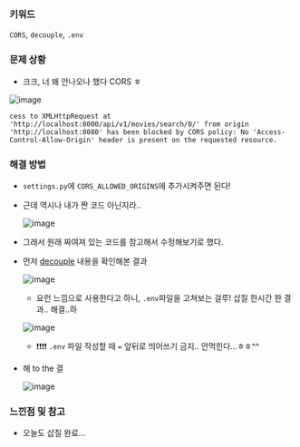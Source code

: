 ### 키워드
`CORS`, `decouple`, `.env`

### 문제 상황
- 크크, 너 왜 안나오나 했다 CORS ㅎ


![image](https://user-images.githubusercontent.com/37495515/235720923-1a8fa223-6487-424e-91ee-228bab24d38e.png)
```
cess to XMLHttpRequest at 'http://localhost:8000/api/v1/movies/search/0/' from origin 'http://localhost:8080' has been blocked by CORS policy: No 'Access-Control-Allow-Origin' header is present on the requested resource.
```

### 해결 방법
- `settings.py`에 `CORS_ALLOWED_ORIGINS`에 추가시켜주면 된다!
- 근데 역시나 내가 짠 코드 아닌지라..

  ![image](https://user-images.githubusercontent.com/37495515/235721253-3279f771-4278-4b4e-b660-642317506eda.png)
- 그래서 원래 짜여져 있는 코드를 참고해서 수정해보기로 했다.
- 먼저 [decouple](https://pypi.org/project/python-decouple/) 내용을 확인해본 결과
  
  ![image](https://user-images.githubusercontent.com/37495515/235722228-d5a76939-fa09-4027-a9dd-c4a619b78285.png)
  
  - 요런 느낌으로 사용한다고 하니, `.env`파일을 고쳐보는 걸루! 삽질 한시간 한 결과.. 해결..하
  
  ![image](https://user-images.githubusercontent.com/37495515/235730245-62f3c6c4-15b2-4681-8f0d-d60d2c78fef6.png)
    - ❗❗❗❗ `.env` 파일 작성할 때 `=` 앞뒤로 띄어쓰기 금지.. 안먹힌다...ㅎㅎ^^
- 해 to the 결

  ![image](https://user-images.githubusercontent.com/37495515/235730623-9925fe31-3acd-4277-97b1-3b0c43aa2ce6.png)

  
### 느낀점 및 참고
- 오늘도 삽질 완료...
